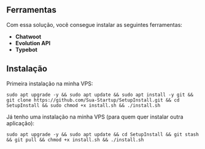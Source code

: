 ## Ferramentas

Com essa solução, você consegue instalar as seguintes ferramentas:

- <b>Chatwoot</b>
- <b>Evolution API</b>
- <b>Typebot</b>

## Instalação

<p>Primeira instalação na minha VPS:</p>

```
sudo apt upgrade -y && sudo apt update && sudo apt install -y git && git clone https://github.com/Sua-Startup/SetupInstall.git && cd SetupInstall && sudo chmod +x install.sh && ./install.sh
```

<p>Já tenho uma instalação na minha VPS (para quem quer instalar outra aplicação):</p>

```
sudo apt upgrade -y && sudo apt update && cd SetupInstall && git stash && git pull && chmod +x install.sh && ./install.sh
```
